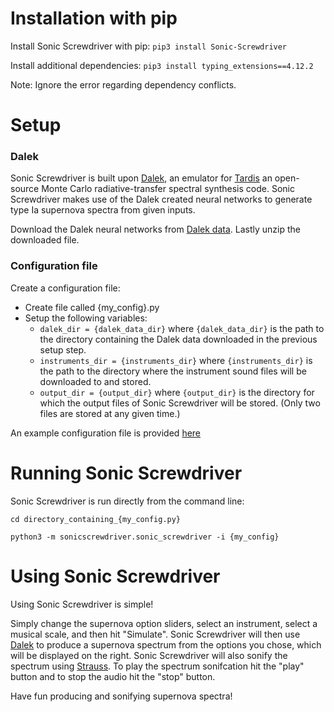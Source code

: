 # Installation with pip

Install Sonic Screwdriver with pip:
`pip3 install Sonic-Screwdriver`

Install additional dependencies:
`pip3 install typing_extensions==4.12.2`

Note: Ignore the error regarding dependency conflicts.


# Setup

### Dalek
Sonic Screwdriver is built upon [Dalek](https://github.com/tardis-sn/dalek),
an emulator for [Tardis](https://tardis-sn.github.io/tardis/) an open-source Monte Carlo radiative-transfer spectral synthesis code.
Sonic Screwdriver makes use of the Dalek created neural networks to generate
type Ia supernova spectra from given inputs.

Download the Dalek neural networks from [Dalek data](https://drive.google.com/drive/folders/1DfY7GcQ6TSNBLighvct0uRPMCpMLTfs-).
Lastly unzip the downloaded file.


### Configuration file
Create a configuration file:

- Create file called {my_config}.py
- Setup the following variables:
    - `dalek_dir = {dalek_data_dir}` where `{dalek_data_dir}` is the path to the directory containing the Dalek data downloaded in the previous setup step.
    - `instruments_dir = {instruments_dir}` where `{instruments_dir}` is the path to the directory where the instrument sound files will be downloaded to and stored.
    - `output_dir = {output_dir}` where `{output_dir}` is the directory for which the output files of Sonic Screwdriver will be stored. (Only two files are stored at any given time.)

An example configuration file is provided [here](https://github.com/HarryAddison/Sonic-Screwdriver/blob/main/examples/example_config.py)


# Running Sonic Screwdriver

Sonic Screwdriver is run directly from the command line:

`cd directory_containing_{my_config.py}`

`python3 -m sonicscrewdriver.sonic_screwdriver -i {my_config}`


# Using Sonic Screwdriver

Using Sonic Screwdriver is simple! 

Simply change the supernova option sliders, select an instrument, select a musical scale, and then hit "Simulate".
Sonic Screwdriver will then use [Dalek](https://github.com/tardis-sn/dalek) to
produce a supernova spectrum from the options you chose, which will be
displayed on the right. Sonic Screwdriver will also sonify the spectrum using
[Strauss](https://github.com/james-trayford/strauss/). To play the spectrum sonifcation hit the "play" button and to stop the audio hit the "stop" button.

Have fun producing and sonifying supernova spectra!




